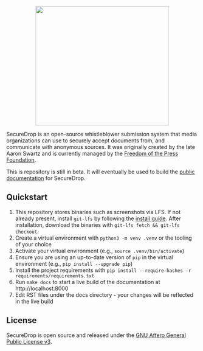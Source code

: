 <p align="center">
  <img src="/static/i/logo.png" width="350" height="314">
</p>

SecureDrop is an open-source whistleblower submission system that media organizations can use to securely accept documents from, and communicate with anonymous sources. It was originally created by the late Aaron Swartz and is currently managed by the [Freedom of the Press Foundation](https://freedom.press).

This is repository is still in beta. It will eventually be used to build the [public documentation](https://docs.securedrop.org/en/stable/) for SecureDrop.

## Quickstart

1. This repository stores binaries such as screenshots via LFS. If not already present, install `git-lfs` by following the [install guide](https://github.com/git-lfs/git-lfs/wiki/Installation). After installation, download the binaries with `git-lfs fetch && git-lfs checkout`.
2. Create a virtual environment with `python3 -m venv .venv` or the tooling of your choice
3. Activate your virtual environment (e.g., `source .venv/bin/activate`)
4. Ensure you are using an up-to-date version of `pip` in the virtual environment (e.g., `pip install --upgrade pip`)
5. Install the project requirements with `pip install --require-hashes -r requirements/requirements.txt`
6. Run `make docs` to start a live build of the documentation at http://localhost:8000
7. Edit RST files under the docs directory - your changes will be reflected in the live build

## License

SecureDrop is open source and released under the [GNU Affero General Public License v3](/LICENSE).
